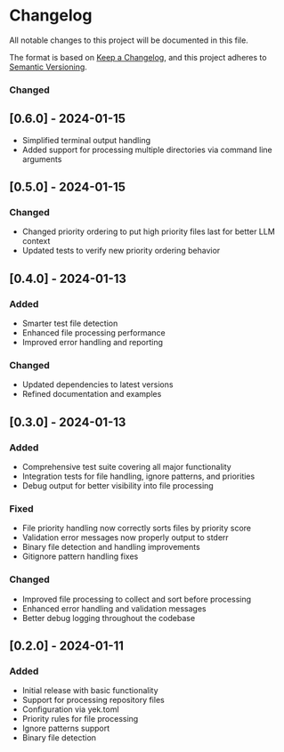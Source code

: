# Changelog

All notable changes to this project will be documented in this file.

The format is based on [Keep a Changelog](https://keepachangelog.com/en/1.0.0/),
and this project adheres to [Semantic Versioning](https://semver.org/spec/v2.0.0.html).

### Changed

## [0.6.0] - 2024-01-15

- Simplified terminal output handling
- Added support for processing multiple directories via command line arguments

## [0.5.0] - 2024-01-15

### Changed

- Changed priority ordering to put high priority files last for better LLM context
- Updated tests to verify new priority ordering behavior

## [0.4.0] - 2024-01-13

### Added

- Smarter test file detection
- Enhanced file processing performance
- Improved error handling and reporting

### Changed

- Updated dependencies to latest versions
- Refined documentation and examples

## [0.3.0] - 2024-01-13

### Added

- Comprehensive test suite covering all major functionality
- Integration tests for file handling, ignore patterns, and priorities
- Debug output for better visibility into file processing

### Fixed

- File priority handling now correctly sorts files by priority score
- Validation error messages now properly output to stderr
- Binary file detection and handling improvements
- Gitignore pattern handling fixes

### Changed

- Improved file processing to collect and sort before processing
- Enhanced error handling and validation messages
- Better debug logging throughout the codebase

## [0.2.0] - 2024-01-11

### Added

- Initial release with basic functionality
- Support for processing repository files
- Configuration via yek.toml
- Priority rules for file processing
- Ignore patterns support
- Binary file detection
